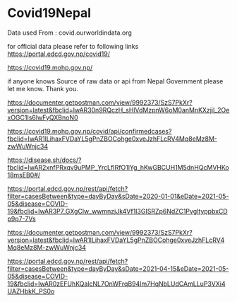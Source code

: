 # Covid19Nepal
Data used From : covid.ourworldindata.org


for official data please refer to following links
https://portal.edcd.gov.np/covid19/

https://covid19.mohp.gov.np/

if anyone knows Source of raw data or api from Nepal Government please let me know. Thank you.

https://documenter.getpostman.com/view/9992373/SzS7PkXr?version=latest&fbclid=IwAR30n9RQczH_sHlVdMzpnW6oM0anMnKXzjil_2OexOGC1Is6lwFyQXBnoN0


https://covid19.mohp.gov.np/covid/api/confirmedcases?fbclid=IwAR1lLihaxFVDaYL5gPnZBOCohge0xveJzhFLcRV4Mq8eMz8M-zwWuWnjc34


https://disease.sh/docs/?fbclid=IwAR2xnfPRxqv9uPMP_YrcLfIRfO1lYg_hKwGBCUH1M5dnHQcMVHKo18msEB0#/


https://portal.edcd.gov.np/rest/api/fetch?filter=casesBetween&type=dayByDay&sDate=2020-01-01&eDate=2021-05-05&disease=COVID-19&fbclid=IwAR3P7_GXgClw_wwmnzjJk4Vf1I3GISRZp6NdZC1PvgltyppbxCDp9p7-7Vs


https://documenter.getpostman.com/view/9992373/SzS7PkXr?version=latest&fbclid=IwAR1lLihaxFVDaYL5gPnZBOCohge0xveJzhFLcRV4Mq8eMz8M-zwWuWnjc34


https://portal.edcd.gov.np/rest/api/fetch?filter=casesBetween&type=dayByDay&sDate=2021-04-15&eDate=2021-05-05&disease=COVID-19&fbclid=IwAR0zEFUhKQalcNL7OnWFrqB94Im7HqNbLUdCAmLLuP3VXi4UAZHbkK_PS0o
